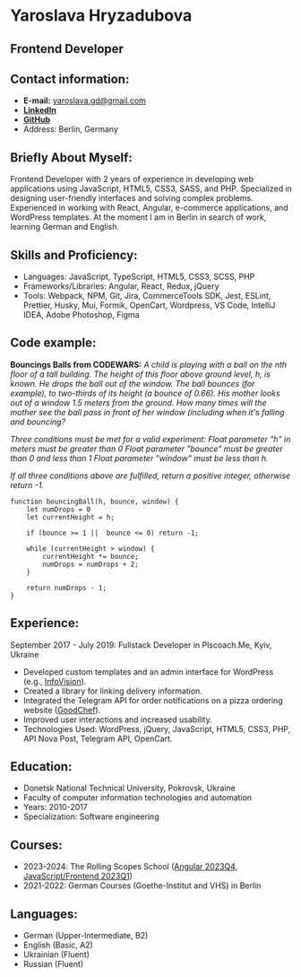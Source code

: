 # Yaroslava Hryzadubova

## Frontend Developer

## Contact information:
* __E-mail:__ yaroslava.gd@gmail.com
* [__LinkedIn__](https://www.linkedin.com/in/yaroslava-hryzadubova-7725a4147/)
* [__GitHub__](https://github.com/YaroslavaGD)
* Address: Berlin, Germany

## Briefly About Myself:
Frontend Developer with 2 years of experience in developing web applications using JavaScript, HTML5, CSS3, SASS, and PHP. Specialized in designing user-friendly interfaces and solving complex problems. Experienced in working with React, Angular, e-commerce applications, and WordPress templates. At the moment I am in Berlin in search of work, learning German and English.

## Skills and Proficiency:
* Languages: JavaScript, TypeScript, HTML5, CSS3, SCSS, PHP
* Frameworks/Libraries: Angular, React, Redux, jQuery
* Tools: Webpack, NPM, Git, Jira, CommerceTools SDK, Jest, ESLint, Prettier, Husky, Mui, Formik, OpenCart, Wordpress, VS Code, IntelliJ IDEA, Adobe Photoshop, Figma

## Code example:
__Bouncings Balls from CODEWARS:__ _A child is playing with a ball on the nth floor of a tall building. The height of this floor above ground level, h, is known._
_He drops the ball out of the window. The ball bounces (for example), to two-thirds of its height (a bounce of 0.66)._
_His mother looks out of a window 1.5 meters from the ground._
_How many times will the mother see the ball pass in front of her window (including when it's falling and bouncing?_

_Three conditions must be met for a valid experiment:_
_Float parameter "h" in meters must be greater than 0_
_Float parameter "bounce" must be greater than 0 and less than 1_
_Float parameter "window" must be less than h._

_If all three conditions above are fulfilled, return a positive integer, otherwise return -1._

```
function bouncingBall(h, bounce, window) {
    let numDrops = 0
    let currentHeight = h;
    
    if (bounce >= 1 ||  bounce <= 0) return -1;

    while (currentHeight > window) {
        currentHeight *= bounce;
        numDrops = numDrops + 2;
    }

    return numDrops - 1;
}
```

## Experience:
September 2017 - July 2019: Fullstack Developer in Plscoach.Me, Kyiv, Ukraine
* Developed custom templates and an admin interface for WordPress (e.g., [InfoVision](https://infovision.ua/)).
* Created a library for linking delivery information.
* Integrated the Telegram API for order notifications on a pizza ordering website ([GoodChef](https://goodchef.com.ua/)).
* Improved user interactions and increased usability.
* Technologies Used: WordPress, jQuery, JavaScript, HTML5, CSS3, PHP, API Nova Post, Telegram API, OpenCart.

## Education:
* Donetsk National Technical University, Pokrovsk, Ukraine
* Faculty of computer information technologies and automation
* Years: 2010-2017
* Specialization: Software engineering

## Courses:
* 2023-2024: The Rolling Scopes School ([Angular 2023Q4](https://app.rs.school/certificate/okyxmx0t), [JavaScript/Frontend 2023Q1](https://app.rs.school/certificate/7na9vrj2))
* 2021-2022: German Courses (Goethe-Institut and VHS) in Berlin

## Languages:
* German (Upper-Intermediate, B2)
* English (Basic, A2)
* Ukrainian (Fluent)
* Russian (Fluent)